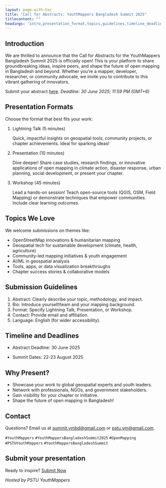 ```yaml
---
layout: page-with-toc
title: "Call for Abstracts: YouthMappers Bangladesh Summit 2025"
titlecontent: ""
headings: "intro,presentation_format,topics,guidelines,timeline_deadlines,why_present,contact,submit"
---
```


<h2 id="intro">Introduction</h2>

We are thrilled to announce that the Call for Abstracts for the YouthMappers Bangladesh Summit 2025 is officially open! This is your platform to share groundbreaking ideas, inspire peers, and shape the future of open mapping in Bangladesh and beyond. Whether you’re a mapper, developer, researcher, or community advocate, we invite you to contribute to this vibrant gathering of innovators.

Submit your abstract [here](https://forms.gle/7GLab1pGtWc9DtNA8).
*Deadline: 30 June 2025; 11:59 PM (GMT+6)*

<h2 id="presentation_format">Presentation Formats</h2>

Choose the format that best fits your work:

1. Lightning Talk (5 minutes)
    
    Quick, impactful insights on geospatial tools, community projects, or chapter achievements. Ideal for sparking ideas!

2. Presentation (10 minutes)

    Dive deeper! Share case studies, research findings, or innovative applications of open mapping in climate action, disaster response, urban planning, social development, or present your chapter.

3. Workshop (45 minutes)

    Lead a hands-on session! Teach open-source tools (QGIS, OSM, Field Mapping) or demonstrate techniques that empower communities. Include clear learning outcomes.


<h2 id="topics">Topics We Love</h2>

We welcome submissions on themes like:

- OpenStreetMap innovations & humanitarian mapping
- Geospatial tech for sustainable development (climate, health, agriculture)
- Community-led mapping initiatives & youth engagement
- AI/ML in geospatial analysis
- Tools, apps, or data visualization breakthroughs
- Chapter success stories & collaborative models

<h2 id="guidelines">Submission Guidelines</h2>

1. Abstract: Clearly describe your topic, methodology, and impact.
2. Bio: Introduce yourself/team and your mapping background.
3. Format: Specify Lightning Talk, Presentation, or Workshop.
4. Contact: Provide email and affiliation.
5. Language: English (for wider accessibility).


<h2 id="timeline_deadlines">Timeline and Deadlines</h2>

* Abstract Deadline: 30 June 2025
<!-- * Acceptance Notification: Late July 2025 -->
* Summit Dates: 22-23 August 2025

<h2 id="why_present">Why Present?</h2>

- Showcase your work to global geospatial experts and youth leaders.
- Network with professionals, NGOs, and government stakeholders.
- Gain visibility for your chapter or initiative.
- Shape the future of open mapping in Bangladesh!

<h2 id="contact">Contact</h2>

Questions? Email us at [summit.ymbd@gmail.com](mailto:summit.ymbd@gmail.com) or [pstu.ym@gmail.com](pstu.ym@gmail.com).


`#YouthMappers` `#YouthMappersBangladeshSummit2025` `#OpenMapping` `#PSTUYouthMappers` `#YouthMappersBangladeshSummit`

<h2 id="submit">Submit your presentation</h2>

Ready to inspire? [Submit Now](https://forms.gle/7GLab1pGtWc9DtNA8)


_Hosted by PSTU YouthMappers_
